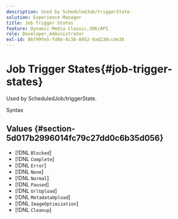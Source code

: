 ```yaml
---
description: Used by ScheduledJob/triggerState.
solution: Experience Manager
title: Job Trigger States
feature: Dynamic Media Classic,SDK/API
role: Developer,Administrator
exl-id: 86f99fe5-fd0d-4c38-8952-9ad230ccde38
---
```

# Job Trigger States{#job-trigger-states}

Used by ScheduledJob/triggerState.

 Syntax 

## Values {#section-5d017b2996014fc79c27dd0c6b35d056}

* [!DNL `Blocked`] 
* [!DNL `Complete`] 
* [!DNL `Error`] 
* [!DNL `None`] 
* [!DNL `Normal`] 
* [!DNL `Paused`] 
* [!DNL `UrlUpload`] 
* [!DNL `MetadataUpload`] 
* [!DNL `ImageOptimization`] 
* [!DNL `Cleanup`]
